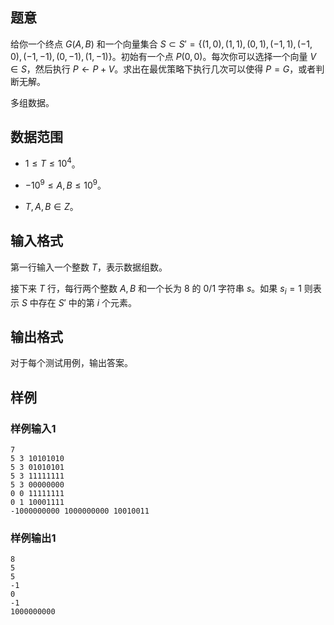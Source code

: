 ## 题意

给你一个终点 $G(A,B)$ 和一个向量集合 $S\subset S'=\{(1,0),(1,1),(0,1),(-1,1),(-1,0),(-1,-1),(0,-1),(1,-1)\}$。初始有一个点 $P(0,0)$。每次你可以选择一个向量 $V\in S$，然后执行 $P\gets P+V$。求出在最优策略下执行几次可以使得 $P=G$，或者判断无解。

多组数据。

## 数据范围

- $1\le T\le 10^4$。
    
- $-10^9\le A,B\le 10^9$。

- $T,A,B\in Z$。

## 输入格式

第一行输入一个整数 $T$，表示数据组数。

接下来 $T$ 行，每行两个整数 $A,B$ 和一个长为 $8$ 的 0/1 字符串 $s$。如果 $s_i=1$ 则表示 $S$ 中存在 $S'$ 中的第 $i$ 个元素。

## 输出格式

对于每个测试用例，输出答案。

## 样例

### 样例输入1

```
7
5 3 10101010
5 3 01010101
5 3 11111111
5 3 00000000
0 0 11111111
0 1 10001111
-1000000000 1000000000 10010011
```

### 样例输出1

```
8
5
5
-1
0
-1
1000000000
```